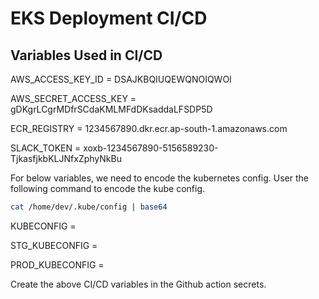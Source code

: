 # EKS Deployment CI/CD

## Variables Used in CI/CD

AWS_ACCESS_KEY_ID = DSAJKBQIUQEWQNOIQWOI

AWS_SECRET_ACCESS_KEY = gDKgrLCgrMDfrSCdaKMLMFdDKsaddaLFSDP5D

ECR_REGISTRY = 1234567890.dkr.ecr.ap-south-1.amazonaws.com

SLACK_TOKEN = xoxb-1234567890-5156589230-TjkasfjkbKLJNfxZphyNkBu


For below variables, we need to encode the kubernetes config. User the following command to encode the kube config.

```bash
cat /home/dev/.kube/config | base64
```

KUBECONFIG  = 

STG_KUBECONFIG = 

PROD_KUBECONFIG = 

Create the above CI/CD variables in the Github action secrets.

